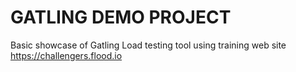 # GATLING DEMO PROJECT

Basic showcase of Gatling Load testing tool using training web site https://challengers.flood.io
  